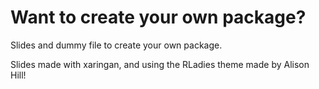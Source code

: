 # Want to create your own package?

Slides and dummy file to create your own package.

Slides made with xaringan, and using the RLadies theme made by Alison Hill!

